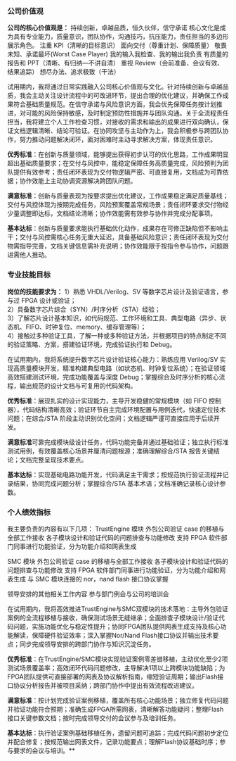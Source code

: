 ### 公司价值观

**公司的核心价值观是：**
持续创新，卓越品质，恒久伙伴，信守承诺
核心文化是成为具有专业能力，质量意识，团队协作，沟通技巧，抗压能力，责任担当的多边形展示角色。
注重 KPI（清晰的目标意识）
面向交付（尊重计划、保障质量）
敬畏未知、承诺最坏(Worst Case Player)
我的输入我检查、我的输出我负责
有质量的报告和 PPT（清晰、有归纳—不讲自清）
重视 Review（会前准备、会议有效、结果追踪）
想尽办法、追求极致（干法）

试用期内，我将通过日常实践融入公司核心价值观与文化。针对持续创新与卓越品质，我会主动关注设计流程中的可改进环节，提出合理的优化建议，并确保工作成果符合基础质量规范。在信守承诺与风险意识方面，我会优先保障任务按计划推进，对可能的风险保持敏感，及时制定预防性措施并与团队沟通。关于全流程责任担当，我将建立个人工作检查习惯，对接收的需求和输出的成果进行双向确认，保证文档逻辑清晰、结论可验证。在协同攻坚与主动作为上，我会积极参与跨团队协作，努力推动问题解决闭环，面对困难时主动寻求解决方案，体现责任意识。

**优秀标准**：在创新与质量领域，能够提出获得初步认可的优化思路，工作成果明显超出基础质量要求；在交付与风控中，能稳定保障任务高质量完成，风险预判为团队提供有效参考；责任闭环表现为交付物逻辑严密、可直接复用，文档成为可靠依据；协作效能上主动协调资源解决跨团队问题。

**满意标准**：创新与质量表现为按要求提出优化建议，工作成果稳定满足质量基线；交付与风控体现为按期完成任务，风险预案覆盖常规场景；责任闭环要求交付物经少量调整即达标，文档结论清晰；协作效能需有效参与协作并完成分配事项。

**基本达标**：创新与质量要求能执行基础优化动作，成果存在可修正缺陷但不影响主干；交付与风控需核心任务无重大延迟，具备基础风险意识；责任闭环表现为交付物需指导完善，文档关键信息需补充说明；协作效能限于按指令参与协作，问题跟进需他人推动。

### 专业技能目标

**岗位的技能要求为：**
1）熟悉 VHDL/Verilog、SV 等数字芯片设计及验证语言，参与过 FPGA 设计或验证；  
2）具备数字芯片综合（SYN）/时序分析（STA）经验；  
3）了解芯片设计基本知识，如代码规范、工作环境和工具、典型电路（异步、状态机、FIFO、时钟复位、memory、缓存管理等）；  
4）接触过多种验证工具，了解一种或多种验证方法，并根据项目的特点制定不同的验证策略、方案，搭建验证环境，完成验证执行和 Debug。

在试用期内，我将系统提升数字芯片设计验证核心能力：熟练应用 Verilog/SV 实现高质量模块开发，精准构建典型电路（如状态机、时钟复位系统）；在验证领域高效搭建测试环境，完成功能覆盖与深度 Debug；掌握综合及时序分析的核心流程，输出规范的设计文档与可复用的代码架构。

**优秀标准**：展现扎实的设计实现能力，主导开发稳健的常规模块（如 FIFO 控制器），代码结构清晰高效；验证环节自主完成环境配置与用例迭代，快速定位技术问题；在综合/STA 阶段主动识别优化空间；文档逻辑严谨可直接应用于后续开发。

**满意标准**可靠完成模块级设计任务，代码功能完备并通过基础验证；独立执行标准测试用例，有效覆盖核心场景并厘清问题根源；准确理解综合/STA 报告关键结论；文档完整呈现技术要点。

**基本达标**：实现基础电路功能开发，代码满足主干需求；按规范执行验证流程并记录结果，协同完成问题分析；掌握综合/STA 基本术语；文档准确记录核心设计参数。

### 个人绩效指标

我主要负责的内容有以下几项：
TrustEngine 模块
外包公司验证 case 的移植与全部工作接收
各子模块设计和验证代码的问题排查与功能修改
支持 FPGA 软件部门同事进行功能验证，分为功能介绍和网表生成

SMC 模块
外包公司验证 case 的移植与全部工作接收
各子模块设计和验证代码的问题排查与功能修改
支持 FPGA 软件部门同事进行功能验证，分为功能介绍和网表生成
与 SMC 模块连接的 nor，nand flash 接口协议掌握

领导安排的其他相关工作内容
参与部门例会与公司的培训会

在试用期内，我将高效推进TrustEngine与SMC双模块的技术落地：主导外包验证案例的全流程移植与接收，确保测试场景无缝继承；全面排查子模块设计/验证代码问题，实施功能优化与稳定性提升；协同FPGA团队提供网表生成支持及核心功能解读，保障硬件验证效率；深入掌握Nor/Nand Flash接口协议并输出技术要点；同步完成领导安排的跨部门协作与知识沉淀任务。

**优秀标准**：在TrustEngine/SMC模块实现验证案例零差错移植，主动优化至少2项测试场景覆盖率；高效闭环代码问题修改，主导解决1项以上跨模块功能缺陷；为FPGA团队提供可直接部署的网表及协议解析指南，缩短验证周期；输出Flash接口协议分析报告并被项目采纳；跨部门协作中提出有效流程改进建议。

**满意标准**：按计划完成验证案例移植，覆盖所有核心功能场景；独立修复代码问题并验证功能符合预期；准确生成FPGA所需网表，清晰解答功能疑问；整理Flash接口关键参数文档；按时完成领导交付的会议参与及培训任务。

**基本达标**：执行验证案例基础移植任务，遗留问题可追踪；完成代码问题初步定位并配合修复；按规范输出网表文件，记录功能要点；理解Flash协议基础时序；参与要求的会议与培训。**